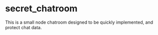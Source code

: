 # secret_chatroom
This is a small node chatroom designed to be quickly implemented, and protect chat data. 
